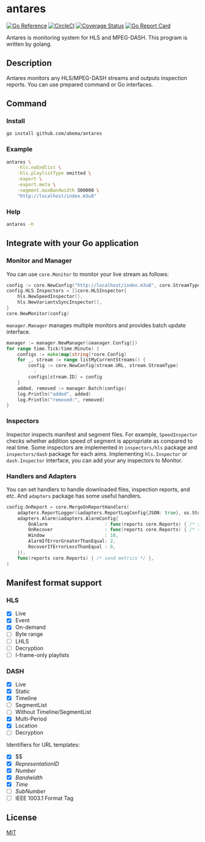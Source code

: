 # antares

[![Go Reference](https://pkg.go.dev/badge/github.com/abema/antares.svg)](https://pkg.go.dev/github.com/abema/antares)
[![CircleCI](https://circleci.com/gh/abema/antares.svg?style=svg)](https://circleci.com/gh/abema/antares)
[![Coverage Status](https://coveralls.io/repos/github/abema/antares/badge.svg?branch=main)](https://coveralls.io/github/abema/antares?branch=main)
[![Go Report Card](https://goreportcard.com/badge/github.com/abema/antares)](https://goreportcard.com/report/github.com/abema/antares)

Antares is monitoring system for HLS and MPEG-DASH.
This program is written by golang.

## Description

Antares monitors any HLS/MPEG-DASH streams and outputs inspection reports.
You can use prepared command or Go interfaces.

## Command

### Install

```sh
go install github.com/abema/antares
```

### Example

```sh
antares \
	-hls.noEndlist \
	-hls.playlistType omitted \
	-export \
	-export.meta \
	-segment.maxBandwidth 500000 \
	"http://localhost/index.m3u8"
```

### Help

```sh
antares -h
```

## Integrate with your Go application

### Monitor and Manager

You can use `core.Monitor` to monitor your live stream as follows:

```go
config := core.NewConfig("http://localhost/index.m3u8", core.StreamTypeHLS)
config.HLS.Inspectors = []core.HLSInspector{
	hls.NewSpeedInspector(),
	hls.NewVariantsSyncInspector(),
}
core.NewMonitor(config)
```

`manager.Manager` manages multiple monitors and provides batch update interface.

```go
manager := manager.NewManager(&manager.Config{})
for range time.Tick(time.Minute) {
	configs := make(map[string]*core.Config)
	for _, stream := range listMyCurrentStreams() {
		config := core.NewConfig(stream.URL, stream.StreamType)
		  :
		configs[stream.ID] = config
	}
	added, removed := manager.Batch(configs)
	log.Println("added", added)
	log.Println("removed:", removed)
}
```

### Inspectors

Inspector inspects manifest and segment files.
For example, `SpeedInspector` checks whether addition speed of segment is appropriate as compared to real time.
Some inspectors are implemented in `inspectors/hls` package and `inspectors/dash` package for each aims.
Implementing `hls.Inspector` or `dash.Inspector` interface, you can add your any inspectors to Monitor.

### Handlers and Adapters

You can set handlers to handle downloaded files, inspection reports, and etc.
And `adapters` package has some useful handlers.

```go
config.OnReport = core.MergeOnReportHandlers(
	adapters.ReportLogger(&adapters.ReportLogConfig{JSON: true}, os.Stdout),
	adapters.Alarm(&adapters.AlarmConfig{
		OnAlarm                     : func(reports core.Reports) { /* start alarm */ },
		OnRecover                   : func(reports core.Reports) { /* stop alarm */ },
		Window                      : 10,
		AlarmIfErrorGreaterThanEqual: 2,
		RecoverIfErrorLessThanEqual : 0,
	}),
	func(reports core.Reports) { /* send metrics */ },
)
```

## Manifest format support

### HLS

- [x] Live
- [x] Event
- [x] On-demand
- [ ] Byte range
- [ ] LHLS
- [ ] Decryption
- [ ] I-frame-only playlists

### DASH

- [x] Live
- [x] Static
- [x] Timeline
- [ ] SegmentList
- [ ] Without Timeline/SegmentList
- [x] Multi-Period
- [x] Location
- [ ] Decryption

Identifiers for URL templates:

- [x] $$
- [x] $RepresentationID$
- [x] $Number$
- [x] $Bandwidth$
- [x] $Time$
- [ ] $SubNumber$
- [ ] IEEE 1003.1 Format Tag

## License

[MIT](https://github.com/abema/antares/blob/main/LICENSE)
